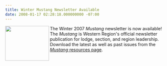 ```yaml
---
title: Winter Mustang Newsletter Available
date: 2008-01-17 02:28:18.000000000 -07:00
---
```

<a href=resources/mustang><img src=images/mustang2007winter.jpg width=140 height=112 border=0 align=left /></a>The Winter 2007 <i>Mustang</i> newsletter is now available! The <i>Mustang</i> is Western Region's official newsletter publication for lodge, section, and region leadership. Download the latest as well as past issues from the <a href=resources/mustang><i>Mustang</i> resources page</a>.
